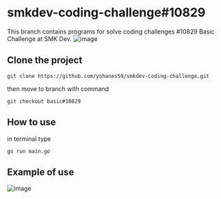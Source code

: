 # smkdev-coding-challenge#10829 

This branch contains programs for solve coding challenges #10829 Basic Challenge at SMK Dev.
![image](https://github.com/yohanes59/smkdev-coding-challenge/assets/80000614/551ad7c5-6c22-4121-b0f5-bd82e6c9df52)

## Clone the project
```
git clone https://github.com/yohanes59/smkdev-coding-challenge.git
```

then move to branch with command
```
git checkout basic#10829
```

## How to use

in terminal type
```
go run main.go
```

## Example of use
![image](https://github.com/yohanes59/smkdev-coding-challenge/assets/80000614/0ee34af2-4f03-4045-ae97-0ae25fdcb862)
